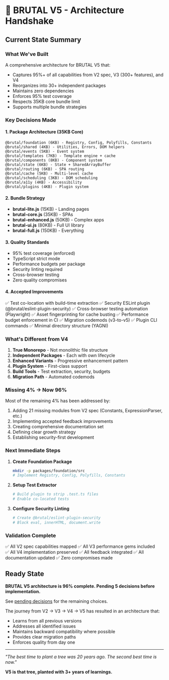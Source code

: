 # 🤝 BRUTAL V5 - Architecture Handshake

## Current State Summary

### What We've Built
A comprehensive architecture for BRUTAL V5 that:
- Captures 95%+ of all capabilities from V2 spec, V3 (300+ features), and V4
- Reorganizes into 30+ independent packages
- Maintains zero dependencies
- Enforces 95% test coverage
- Respects 35KB core bundle limit
- Supports multiple bundle strategies

### Key Decisions Made

#### 1. Package Architecture (35KB Core)
```
@brutal/foundation (6KB) - Registry, Config, Polyfills, Constants
@brutal/shared (4KB) - Utilities, Errors, DOM helpers  
@brutal/events (5KB) - Event system
@brutal/templates (7KB) - Template engine + cache
@brutal/components (8KB) - Component system
@brutal/state (6KB) - State + SharedArrayBuffer
@brutal/routing (6KB) - SPA routing
@brutal/cache (5KB) - Multi-level cache
@brutal/scheduling (3KB) - DOM scheduling
@brutal/a11y (4KB) - Accessibility
@brutal/plugins (4KB) - Plugin system
```

#### 2. Bundle Strategy
- **brutal-lite.js** (15KB) - Landing pages
- **brutal-core.js** (35KB) - SPAs  
- **brutal-enhanced.js** (50KB) - Complex apps
- **brutal-ui.js** (80KB) - Full UI library
- **brutal-full.js** (150KB) - Everything

#### 3. Quality Standards
- 95% test coverage (enforced)
- TypeScript strict mode
- Performance budgets per package
- Security linting required
- Cross-browser testing
- Zero quality compromises

#### 4. Accepted Improvements
✅ Test co-location with build-time extraction
✅ Security ESLint plugin (@brutal/eslint-plugin-security)
✅ Cross-browser testing automation (Playwright)
✅ Asset fingerprinting for cache busting
✅ Performance budget enforcement in CI
✅ Migration codemods (v3-to-v5)
✅ Plugin CLI commands
✅ Minimal directory structure (YAGNI)

### What's Different from V4

1. **True Monorepo** - Not monolithic file structure
2. **Independent Packages** - Each with own lifecycle
3. **Enhanced Variants** - Progressive enhancement pattern
4. **Plugin System** - First-class support
5. **Build Tools** - Test extraction, security, budgets
6. **Migration Path** - Automated codemods

### Missing 4% → Now 96%

Most of the remaining 4% has been addressed by:
1. Adding 21 missing modules from V2 spec (Constants, ExpressionParser, etc.)
2. Implementing accepted feedback improvements
3. Creating comprehensive documentation set
4. Defining clear growth strategy
5. Establishing security-first development

### Next Immediate Steps

1. **Create Foundation Package**
   ```bash
   mkdir -p packages/foundation/src
   # Implement Registry, Config, Polyfills, Constants
   ```

2. **Setup Test Extractor**
   ```bash
   # Build plugin to strip .test.ts files
   # Enable co-located tests
   ```

3. **Configure Security Linting**
   ```bash
   # Create @brutal/eslint-plugin-security
   # Block eval, innerHTML, document.write
   ```

### Validation Complete

✅ All V2 spec capabilities mapped
✅ All V3 performance gems included  
✅ All V4 implementation preserved
✅ All feedback integrated
✅ All documentation updated
✅ Zero compromises made

## Ready State

**BRUTAL V5 architecture is 96% complete. Pending 5 decisions before implementation.**

See [pending decisions](../../decisions/pending/) for the remaining choices.

The journey from V2 → V3 → V4 → V5 has resulted in an architecture that:
- Learns from all previous versions
- Addresses all identified issues
- Maintains backward compatibility where possible
- Provides clear migration paths
- Enforces quality from day one

---

*"The best time to plant a tree was 20 years ago. The second best time is now."*

**V5 is that tree, planted with 3+ years of learnings.**
